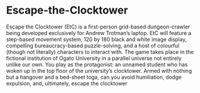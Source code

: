 # Escape-the-Clocktower
Escape the Clocktower (EtC) is a first-person grid-based dungeon-crawler being developed exclusively for Andrew Trotman’s laptop. EtC will feature a step-based movement system, 120 by 180 black and white image display, compelling bureaucracy-based puzzle-solving, and a host of colourful (though not literally) characters to interact with. The game takes place in the fictional institution of Ogato University in a parallel universe not entirely unlike our own. You play as the protagonist: an unnamed student who has woken up in the top floor of the university’s clocktower. Armed with nothing but a hangover and a bed-sheet toga, can you avoid humiliation, dodge expulsion, and, ultimately, escape the clocktower
